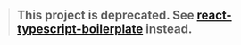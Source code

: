 > ## This project is deprecated. See [react-typescript-boilerplate](https://github.com/EmmaRamirez/react-typescript-boilerplate) instead.
